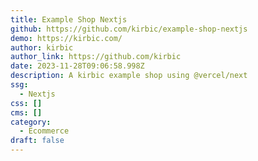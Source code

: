 ```yaml
---
title: Example Shop Nextjs
github: https://github.com/kirbic/example-shop-nextjs
demo: https://kirbic.com/
author: kirbic
author_link: https://github.com/kirbic
date: 2023-11-28T09:06:58.998Z
description: A kirbic example shop using @vercel/next
ssg:
  - Nextjs
css: []
cms: []
category:
  - Ecommerce
draft: false
---
```

